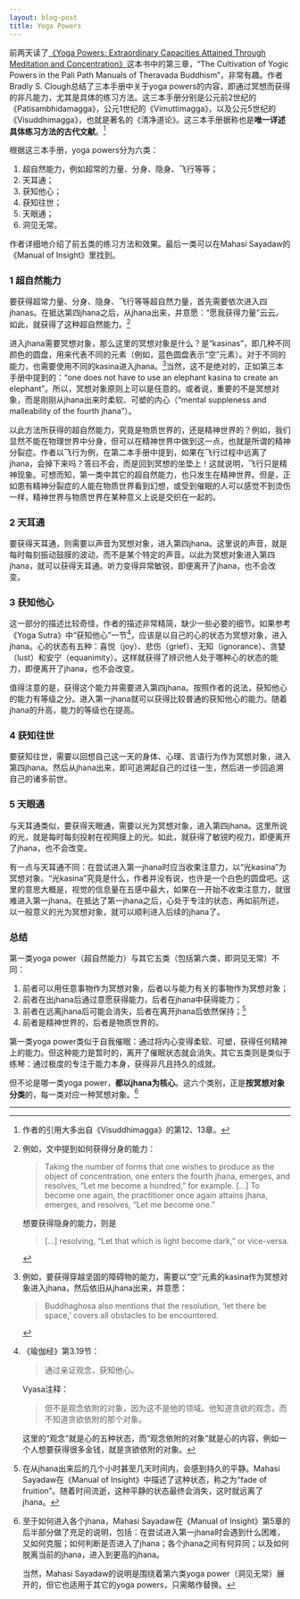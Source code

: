 ```yaml
---
layout: blog-post
title: Yoga Powers
---
```


前两天读了[《Yoga Powers: Extraordinary Capacities Attained Through Meditation and Concentration》](https://book.douban.com/subject/19840050/)这本书中的第三章，“The Cultivation of Yogic Powers in the Pali Path Manuals of Theravada Buddhism”，非常有趣。作者Bradly S. Clough总结了三本手册中关于yoga powers的内容，即通过冥想而获得的非凡能力，尤其是具体的练习方法。这三本手册分别是公元前2世纪的《Patisambhidamagga》，公元1世纪的《Vimuttimagga》，以及公元5世纪的《Visuddhimagga》，也就是著名的《清净道论》。这三本手册据称也是**唯一详述具体练习方法的古代文献**。[^quotes]

  [^quotes]: 作者的引用大多出自《Visuddhimagga》的第12、13章。

根据这三本手册，yoga powers分为六类：

1. 超自然能力，例如超常的力量、分身、隐身、飞行等等；
2. 天耳通；
3. 获知他心；
4. 获知往世；
5. 天眼通；
6. 洞见无常。

作者详细地介绍了前五类的练习方法和效果。最后一类可以在Mahasi Sayadaw的《Manual of Insight》里找到。

### 1 超自然能力

要获得超常力量、分身、隐身、飞行等等超自然力量，首先需要依次进入四jhanas。在抵达第四jhana之后，从jhana出来，并意愿：“愿我获得力量”云云。如此，就获得了这种超自然能力。[^examples-1]

  [^examples-1]: 例如，文中提到如何获得分身的能力：

    > Taking the number of forms that one wishes to produce as the object of concentration, one enters the fourth jhana, emerges, and resolves, “Let me become a hundred,” for example. [...] To become one again, the practitioner once again attains jhana, emerges, and resolves, “Let me become one.”

    想要获得隐身的能力，则是

    > [...] resolving, “Let that which is light become dark,” or vice-versa.

进入jhana需要冥想对象，那么这里的冥想对象是什么？是“kasinas”，即几种不同颜色的圆盘，用来代表不同的元素（例如，蓝色圆盘表示“空”元素）。对于不同的能力，也需要使用不同的kasina进入jhana。[^examples-2]当然，这不是绝对的，正如第三本手册中提到的：“one does not have to use an elephant kasina to create an elephant”。所以，冥想对象原则上可以是任意的。或者说，重要的不是冥想对象，而是刚刚从jhana出来时柔软、可塑的内心（“mental suppleness and malleability of the fourth jhana”）。

  [^examples-2]: 例如，要获得穿越坚固的障碍物的能力，需要以“空”元素的kasina作为冥想对象进入jhana，然后依旧从jhana出来，并意愿：

    > Buddhaghosa also mentions that the resolution, ‘let there be space,’ covers all obstacles to be encountered.

以此方法所获得的超自然能力，究竟是物质世界的，还是精神世界的？例如，我们显然不能在物理世界中分身，但可以在精神世界中做到这一点，也就是所谓的精神分裂症。作者以飞行为例，在第二本手册中提到，如果在飞行过程中远离了jhana，会掉下来吗？答曰不会，而是回到冥想的坐垫上！这就说明，飞行只是精神现象。可想而知，第一类中其它的超自然能力，也只发生在精神世界。但是，正如患有精神分裂症的人能在物质世界看到幻想，或受到催眠的人可以感觉不到烫伤一样，精神世界与物质世界在某种意义上说是交织在一起的。

### 2 天耳通

要获得天耳通，则需要以声音为冥想对象，进入第四jhana。这里说的声音，就是每时每刻振动鼓膜的波动，而不是某个特定的声音。以此为冥想对象进入第四jhana，就可以获得天耳通。听力变得异常敏锐，即便离开了jhana，也不会改变。

### 3 获知他心

这一部分的描述比较奇怪，作者的描述非常精简，缺少一些必要的细节。如果参考《Yoga Sutra》中“获知他心”一节[^yoga-sutra]，应该是以自己的心的状态为冥想对象，进入jhana。心的状态有五种：喜悦（joy）、悲伤（grief）、无知（ignorance）、贪婪（lust）和安宁（equanimity）。这样就获得了辨识他人处于哪种心的状态的能力，即便离开了jhana，也不会改变。

  [^yoga-sutra]: 《瑜伽经》第3.19节：

    > 通过亲证观念，获知他心。

    Vyasa注释：

    > 但不是观念依附的对象，因为这不是他的领域。他知道贪欲的观念，而不知道贪欲依附的那个对象。

    这里的“观念”就是心的五种状态，而“观念依附的对象”就是心的内容，例如一个人想要获得很多金钱，就是贪欲依附的对象。

值得注意的是，获得这个能力并需要进入第四jhana。按照作者的说法，获知他心的能力有等级之分。进入第一jhana就可以获得比较普通的获知他心的能力。随着jhana的升高，能力的等级也在提高。

### 4 获知往世

要获知往世，需要以回想自己这一天的身体、心理、言语行为作为冥想对象，进入第四jhana。然后从jhana出来，即可追溯起自己的过往一生，然后进一步回追溯自己的诸多前世。

### 5 天眼通

与天耳通类似，要获得天眼通，需要以光为冥想对象，进入第四jhana。这里所说的光，就是每时每刻投射在视网膜上的光。如此，就获得了敏锐旳视力，即便离开了jhana，也不会改变。

有一点与天耳通不同：在尝试进入第一jhana时应当收束注意力，以“光kasina”为冥想对象。“光kasina”究竟是什么，作者并没有说，也许是一个白色的圆盘吧。这里的意思大概是，视觉的信息量在五感中最大，如果在一开始不收束注意力，就很难进入第一jhana。在抵达了第一jhana之后，心处于专注的状态，再如前所述，以一般意义的光为冥想对象，就可以顺利进入后续的jhana了。

### 总结

第一类yoga power（超自然能力）与其它五类（包括第六类，即洞见无常）不同：

1. 前者可以用任意事物作为冥想对象，后者以与能力有关的事物作为冥想对象；
2. 前者在出jhana后通过意愿获得能力，后者在jhana中获得能力；
3. 前者在远离jhana后可能会消失，后者在离开jhana后依然保持；[^fade-of-fruition]
4. 前者是精神世界的，后者是物质世界的。

  [^fade-of-fruition]: 在从jhana出来后的几个小时甚至几天时间内，会感到持久的平静。Mahasi Sayadaw在《Manual of Insight》中描述了这种状态，称之为“fade of fruition”。随着时间流逝，这种平静的状态最终会消失，这时就远离了jhana。

第一类yoga power类似于自我催眠：通过将内心变得柔软、可塑，获得任何精神上的能力。但这种能力是暂时的，离开了催眠状态就会消失。其它五类则是类似于练琴：通过极度的专注于能力本身，获得非凡且持久的成就。

但不论是哪一类yoga power，**都以jhana为核心**。这六个类别，正是**按冥想对象分类**的，每一类对应一种冥想对象。[^jhana]

  [^jhana]: 至于如何进入各个jhana，Mahasi Sayadaw在《Manual of Insight》第5章的后半部分做了充足的说明，包括：在尝试进入第一jhana时会遇到什么困难，又如何克服；如何判断是否进入了jhana；各个jhana之间有何异同；以及如何脱离当前的jhana，进入到更高的jhana。

    当然，Mahasi Sayadaw的说明是围绕着第六类yoga power（洞见无常）展开的，但它也适用于其它的yoga powers，只需略作替换。

---
